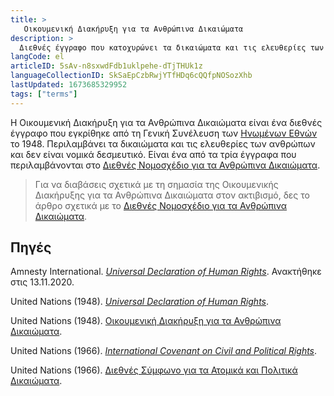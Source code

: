 ```yaml
---
title: >
   Οικουμενική Διακήρυξη για τα Ανθρώπινα Δικαιώματα
description: >
  Διεθνές έγγραφο που κατοχυρώνει τα δικαιώματα και τις ελευθερίες των ανθρώπων
langCode: el
articleID: 5sAv-n8sxwdFdb1uklpehe-dTjTHUk1z
languageCollectionID: SkSaEpCzbRwjYTfHDq6cQQfpNOSozXhb
lastUpdated: 1673685329952
tags: ["terms"]
---
```


Η Οικουμενική Διακήρυξη για τα Ανθρώπινα Δικαιώματα είναι ένα διεθνές έγγραφο που εγκρίθηκε από τη Γενική Συνέλευση των [Ηνωμένων Εθνών](/el/united-nations) το 1948. Περιλαμβάνει τα δικαιώματα και τις ελευθερίες των ανθρώπων και δεν είναι νομικά δεσμευτικό. Είναι ένα από τα τρία έγγραφα που περιλαμβάνονται στο [Διεθνές Νομοσχέδιο για τα Ανθρώπινα Δικαιώματα](/el/rights/international-bill-of-human-rights).

> Για να διαβάσεις σχετικά με τη σημασία της Οικουμενικής Διακήρυξης για τα Ανθρώπινα Δικαιώματα στον ακτιβισμό, δες το άρθρο σχετικά με το [Διεθνές Νομοσχέδιο για τα Ανθρώπινα Δικαιώματα](/el/rights/international-bill-of-human-rights).

## Πηγές

Amnesty International. [_Universal Declaration of Human Rights_](https://www.amnesty.org/en/what-we-do/universal-declaration-of-human-rights/). Ανακτήθηκε στις 13.11.2020.

United Nations (1948). [_Universal Declaration of Human Rights_](https://www.un.org/en/universal-declaration-human-rights/).

United Nations (1948). [Οικουμενική Διακήρυξη για τα Ανθρώπινα Δικαιώματα](https://www.ohchr.org/EN/UDHR/Pages/Language.aspx?LangID=grk).

United Nations (1966). [_International Covenant on Civil and Political Rights_](https://www.ohchr.org/en/professionalinterest/pages/ccpr.aspx).

United Nations (1966). [Διεθνές Σύμφωνο για τα Ατομικά και Πολιτικά Δικαιώματα](https://www.refworld.org/cgi-bin/texis/vtx/rwmain/opendocpdf.pdf?reldoc=y&docid=4bd686e52).